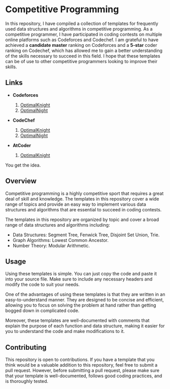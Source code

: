 
# Competitive Programming

In this repository, I have compiled a collection of templates for frequently used data structures and algorithms in competitive programming. As a competitive programmer, I have participated in coding contests on multiple online platforms such as Codeforces and Codechef. I am grateful to have achieved a **candidate master** ranking on Codeforces and a **5-star** coder ranking on Codechef, which has allowed me to gain a better understanding of the skills necessary to succeed in this field. I hope that these templates can be of use to other competitive programmers looking to improve their skills.

## Links

- **Codeforces**
    1. [OptimalKnight](https://codeforces.com/profile/OptimalKnight)
    2. [OptimalNight](https://codeforces.com/profile/OptimalNight)

- **CodeChef**
    1. [OptimalKnight](https://www.codechef.com/users/optimalknight)
    2. [OptimalNight](https://www.codechef.com/users/optimalnight)

- **AtCoder**
    1. [OptimalKnight](https://atcoder.jp/users/OptimalKnight)

You get the idea.

## Overview

Competitive programming is a highly competitive sport that requires a great deal of skill and knowledge. The templates in this repository cover a wide range of topics and provide an easy way to implement various data structures and algorithms that are essential to succeed in coding contests.

The templates in this repository are organized by topic and cover a broad range of data structures and algorithms including:

- Data Structures: Segment Tree, Fenwick Tree, Disjoint Set Union, Trie.
- Graph Algorithms: Lowest Common Ancestor.
- Number Theory: Modular Arithmetic.

## Usage

Using these templates is simple. You can just copy the code and paste it into your source file. Make sure to include any necessary headers and modify the code to suit your needs.

One of the advantages of using these templates is that they are written in an easy-to-understand manner. They are designed to be concise and efficient, allowing you to focus on solving the problem at hand rather than getting bogged down in complicated code.

Moreover, these templates are well-documented with comments that explain the purpose of each function and data structure, making it easier for you to understand the code and make modifications to it.

## Contributing

This repository is open to contributions. If you have a template that you think would be a valuable addition to this repository, feel free to submit a pull request. However, before submitting a pull request, please make sure that your template is well-documented, follows good coding practices, and is thoroughly tested.
